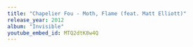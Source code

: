 ```yaml
---
title: "Chapelier Fou - Moth, Flame (feat. Matt Elliott)"
release_year: 2012
album: "Invisible"
youtube_embed_id: MTQ2dtK8w4Q
---
```

